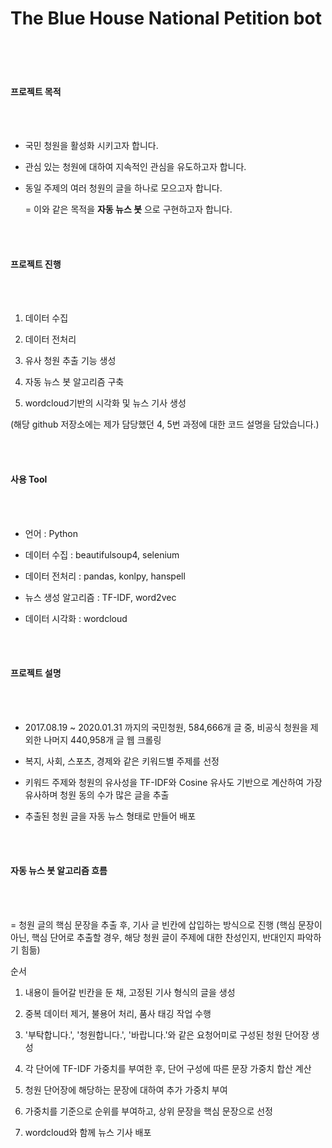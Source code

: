 # The Blue House National Petition bot

<br/>
<br/>
<br/>

#### 프로젝트 목적

<br/>
<br/>

- 국민 청원을 활성화 시키고자 합니다.     

- 관심 있는 청원에 대하여 지속적인 관심을 유도하고자 합니다.

- 동일 주제의 여러 청원의 글을 하나로 모으고자 합니다.

   = 이와 같은 목적을 **자동 뉴스 봇** 으로 구현하고자 합니다.       

<br/>
<br/>

#### 프로젝트 진행

<br/>
<br/>

1. 데이터 수집

2. 데이터 전처리

3. 유사 청원 추출 기능 생성

4. 자동 뉴스 봇 알고리즘 구축

5. wordcloud기반의 시각화 및 뉴스 기사 생성

(해당 github 저장소에는 제가 담당했던 4, 5번 과정에 대한 코드 설명을 담았습니다.)

<br/>
<br/>

#### 사용 Tool

<br/>
<br/>

- 언어 : Python

- 데이터 수집 : beautifulsoup4, selenium

- 데이터 전처리 : pandas, konlpy, hanspell

- 뉴스 생성 알고리즘 : TF-IDF, word2vec

- 데이터 시각화 : wordcloud

<br/>
<br/>

#### 프로젝트 설명

<br/>
<br/>

- 2017.08.19 ~ 2020.01.31 까지의 국민청원, 584,666개 글 중, 비공식 청원을 제외한 나머지 440,958개 글 웹 크롤링

- 복지, 사회, 스포츠, 경제와 같은 키워드별 주제를 선정

- 키워드 주제와 청원의 유사성을 TF-IDF와 Cosine 유사도 기반으로 계산하여 가장 유사하며 청원 동의 수가 많은 글을 추출

- 추출된 청원 글을 자동 뉴스 형태로 만들어 배포

<br/>
<br/>

#### 자동 뉴스 봇 알고리즘 흐름

<br/>
<br/>

= 청원 글의 핵심 문장을 추출 후, 기사 글 빈칸에 삽입하는 방식으로 진행
  (핵심 문장이 아닌, 핵심 단어로 추출할 경우, 해당 청원 글이 주제에 대한 찬성인지, 반대인지 파악하기 힘듦)

순서

1. 내용이 들어갈 빈칸을 둔 채, 고정된 기사 형식의 글을 생성

2. 중복 데이터 제거, 불용어 처리, 품사 태깅 작업 수행

3. '부탁합니다.', '청원합니다.', '바랍니다.'와 같은 요청어미로 구성된 청원 단어장 생성

4. 각 단어에 TF-IDF 가중치를 부여한 후, 단어 구성에 따른 문장 가중치 합산 계산

5. 청원 단어장에 해당하는 문장에 대하여 추가 가중치 부여

6. 가중치를 기준으로 순위를 부여하고, 상위 문장을 핵심 문장으로 선정

7. wordcloud와 함께 뉴스 기사 배포







